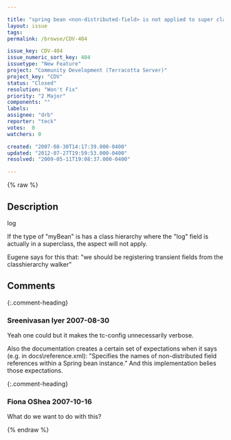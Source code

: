 ```yaml
---

title: "spring bean <non-distributed-field> is not applied to super class fields"
layout: issue
tags: 
permalink: /browse/CDV-404

issue_key: CDV-404
issue_numeric_sort_key: 404
issuetype: "New Feature"
project: "Community Development (Terracotta Server)"
project_key: "CDV"
status: "Closed"
resolution: "Won't Fix"
priority: "2 Major"
components: ""
labels: 
assignee: "drb"
reporter: "teck"
votes:  0
watchers: 0

created: "2007-08-30T14:17:39.000-0400"
updated: "2012-07-27T19:59:53.000-0400"
resolved: "2009-05-11T19:08:37.000-0400"

---
```




{% raw %}



## Description

<div markdown="1" class="description">

<beans>
  <bean name="myBean">
    <non-distributed-field>log</non-distributed-field> 
  </bean>
</beans>

If the type of "myBean" is has a class hierarchy where the "log" field is actually in a superclass, the <non-distributed> aspect will not apply.

Eugene says for this that: "we should be registering transient fields from the classhierarchy walker"

</div>

## Comments


{:.comment-heading}
### **Sreenivasan Iyer** <span class="date">2007-08-30</span>

<div markdown="1" class="comment">

Yeah one could but it makes the tc-config unnecessarily verbose.

Also the documentation creates a certain set of expectations when it says (e.g. in docs\reference.xml):
"Specifies the names of non-distributed field references within a Spring bean instance." And this implementation belies those expectations.

</div>


{:.comment-heading}
### **Fiona OShea** <span class="date">2007-10-16</span>

<div markdown="1" class="comment">

What do we want to do with this?

</div>



{% endraw %}
